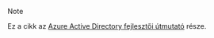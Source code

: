 > [!NOTE]
> Ez a cikk az [Azure Active Directory fejlesztői útmutató](../articles/active-directory/develop/azure-ad-developers-guide.md) része.
>
>
